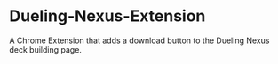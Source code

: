 # Dueling-Nexus-Extension
A Chrome Extension that adds a download button to the Dueling Nexus deck building page.
